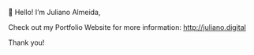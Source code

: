 👋 Hello! I’m Juliano Almeida,
 
Check out my Portfolio Website for more information: http://juliano.digital

Thank you!

<!---
juliano-g-almeida/juliano-g-almeida is a ✨ special ✨ repository because its `README.md` (this file) appears on your GitHub profile.
You can click the Preview link to take a look at your changes.
--->
